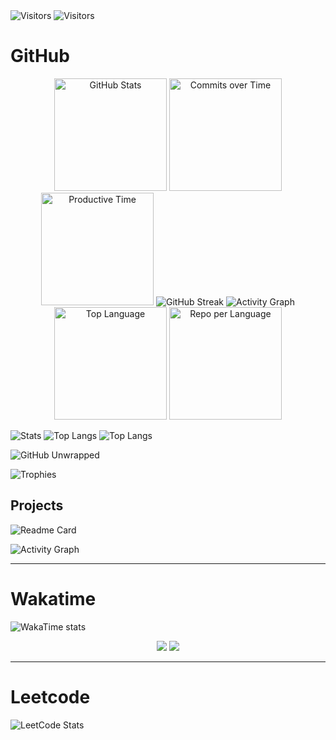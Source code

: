 <div>
  <img alt="Visitors" src="https://komarev.com/ghpvc/?username=ptbdnr&style=for-the-badge&label=PROFILE+VIEWS&color=2E8B57" />
  <img alt="Visitors" src="https://profile-counter.glitch.me/{ptbdnr}/count.svg" />
</div>

<!-- GITHUB: 3.5K commits, 100+ PR, 230+ issues -->
<!-- https://github.com/anuraghazra/github-readme-stats#deploy-on-your-own -->
<h1>GitHub</h1>
<div align="center">  
  <img alt="GitHub Stats" src="https://github-profile-summary-cards.vercel.app/api/cards/stats?username=ptbdnr&theme=apprentice" height="180em" />
  <img alt="Commits over Time" src="https://github-profile-summary-cards.vercel.app/api/cards/profile-details?username=ptbdnr&theme=apprentice" height="180em" />
  <img alt="Productive Time" src="https://github-profile-summary-cards.vercel.app/api/cards/productive-time?username=ptbdnr&theme=apprentice&utcOffset=8" height="180em" />
  <img alt="GitHub Streak" src="https://streak-stats.demolab.com?user=ptbdnr&theme=apprentice" />
  <img alt="Activity Graph" src="https://github-readme-activity-graph.vercel.app/graph?username=ptbdnr&bg_color=RRGGBBAA&title_color=00abf0&color=00abf0&line=00abf0&point=DEDEDE&hide_border=true&custom_title=Contribution⠀Graph" />
  <!-- Language -->
  <img alt="Top Language" src="https://github-profile-summary-cards.vercel.app/api/cards/most-commit-language?username=ptbdnr&theme=apprentice" height="180em" />
  <img alt="Repo per Language" src="https://github-profile-summary-cards.vercel.app/api/cards/repos-per-language?username=ptbdnr&theme=apprentice" height="180em" />
</div>


<!-- https://github.com/anuraghazra/github-readme-stats?tab=readme-ov-file -->
![Stats](https://github-readme-stats.vercel.app/api?username=ptbdnr&show_icons=true&theme=apprentice)
![Top Langs](https://github-readme-stats.vercel.app/api/top-langs/?username=ptbdnr&theme=apprentice&langs_count=20)
![Top Langs](https://github-readme-stats.vercel.app/api/top-langs/?username=ptbdnr&theme=apprentice&langs_count=20&layout=compact)


<div>
  <img alt="GitHub Unwrapped" src="https://githubunwrapped.com/ptbdnr" />
</div>

![Trophies](https://github-profile-trophy.vercel.app/?username=ptbdnr&theme=radical&no-frame=false&no-bg=true&margin-w=4)

<h2>Projects</h2>

![Readme Card](https://github-readme-stats.vercel.app/api/pin/?username=ptbdnr&repo=snippets&theme=apprentice)

<img alt="Activity Graph" src="https://github-readme-activity-graph.vercel.app/graph/username=ptbdnr&bg_color=RRGGBBAA&title_color=00abf0&color=00abf0&line=00abf0&point=DEDEDE&hide_border=true&custom_title=Contribution⠀Graph" />

---

<h1>Wakatime</h1>

![WakaTime stats](https://github-readme-stats.vercel.app/api/wakatime?username=ptbdnr)

<div align="center">
  <img src="https://wakatime.com/share/@ptbdnr/e713d501-852d-48fb-adb3-8e9f584cfdf4.svg">
  <img src="https://github-readme-stats.vercel.app/api/wakatime?username=ptbdnr&layout=compact&theme=shadow_blue&hide=Other&title_color=00abf0&bg_color=00000000&text_color=DEDEDE&border_color=00000000">
</div>

---

<!-- LEETCODE: 200+ easy, 150+ mediuma, 50+ hard -->
<h1>Leetcode</h1>

<div>
  <img src="https://leetcard.jacoblin.cool/ptbdnr?font=Suwannaphum&ext=heatmap" alt="LeetCode Stats"/>
</div>
